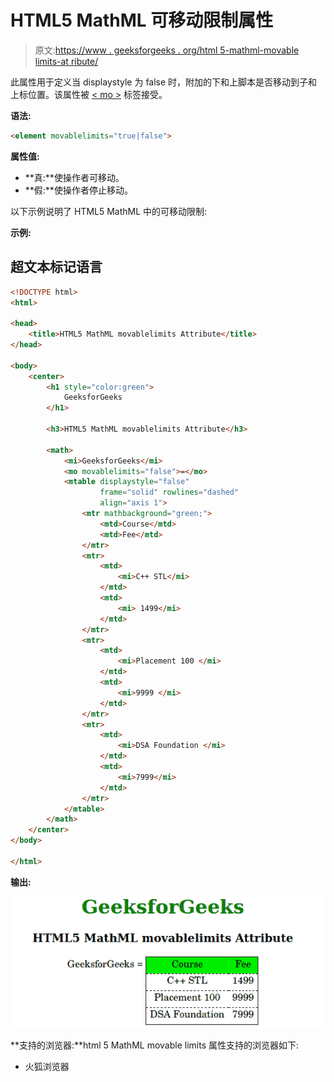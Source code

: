 # HTML5 MathML 可移动限制属性

> 原文:[https://www . geeksforgeeks . org/html 5-mathml-movable limits-at ribute/](https://www.geeksforgeeks.org/html5-mathml-movablelimits-atrribute/)

此属性用于定义当 displaystyle 为 false 时，附加的下和上脚本是否移动到子和上标位置。该属性被 [< mo >](https://www.geeksforgeeks.org/html5-mathml-mo-tag/) 标签接受。

**语法:**

```html
<element movablelimits="true|false">
```

**属性值:**

*   **真:**使操作者可移动。
*   **假:**使操作者停止移动。

以下示例说明了 HTML5 MathML 中的可移动限制:

**示例:**

## 超文本标记语言

```html
<!DOCTYPE html>
<html>

<head>
    <title>HTML5 MathML movablelimits Attribute</title>
</head>

<body>
    <center>
        <h1 style="color:green">
            GeeksforGeeks
        </h1>

        <h3>HTML5 MathML movablelimits Attribute</h3>

        <math>
            <mi>GeeksforGeeks</mi>
            <mo movablelimits="false">=</mo>
            <mtable displaystyle="false"
                    frame="solid" rowlines="dashed"
                    align="axis 1">
                <mtr mathbackground="green;">
                    <mtd>Course</mtd>
                    <mtd>Fee</mtd>
                </mtr>
                <mtr>
                    <mtd>
                        <mi>C++ STL</mi>
                    </mtd>
                    <mtd>
                        <mi> 1499</mi>
                    </mtd>
                </mtr>
                <mtr>
                    <mtd>
                        <mi>Placement 100 </mi>
                    </mtd>
                    <mtd>
                        <mi>9999 </mi>
                    </mtd>
                </mtr>
                <mtr>
                    <mtd>
                        <mi>DSA Foundation </mi>
                    </mtd>
                    <mtd>
                        <mi>7999</mi>
                    </mtd>
                </mtr>
            </mtable>
        </math>
    </center>
</body>

</html>
```

**输出:**

![](img/2105306f8661b343c93cc94e4b0a7f5f.png)

**支持的浏览器:**html 5 MathML movable limits 属性支持的浏览器如下:

*   火狐浏览器